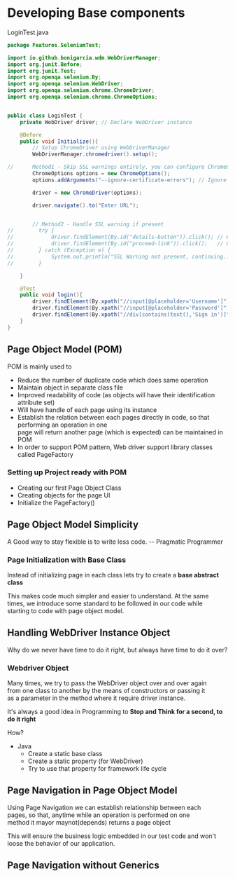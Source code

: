# Developing Base components

LoginTest.java
```java
package Features.SeleniumTest;

import io.github.bonigarcia.wdm.WebDriverManager;
import org.junit.Before;
import org.junit.Test;
import org.openqa.selenium.By;
import org.openqa.selenium.WebDriver;
import org.openqa.selenium.chrome.ChromeDriver;
import org.openqa.selenium.chrome.ChromeOptions;


public class LoginTest {
    private WebDriver driver; // Declare WebDriver instance

    @Before
    public void Initialize(){
        // Setup ChromeDriver using WebDriverManager
        WebDriverManager.chromedriver().setup();

//      Method1 - Skip SSL warnings entirely, you can configure ChromeOptions:
        ChromeOptions options = new ChromeOptions();
        options.addArguments("--ignore-certificate-errors"); // Ignore SSL warnings

        driver = new ChromeDriver(options);

        driver.navigate().to("Enter URL");


        // Method2 - Handle SSL warning if present
//        try {
//            driver.findElement(By.id("details-button")).click(); // Click on "Advanced"
//            driver.findElement(By.id("proceed-link")).click();   // Click on "Proceed to site"
//        } catch (Exception e) {
//            System.out.println("SSL Warning not present, continuing...");
//        }

    }

    @Test
    public void login(){
        driver.findElement(By.xpath("//input[@placeholder='Username']")).sendKeys("Enter your username");
        driver.findElement(By.xpath("//input[@placeholder='Password']")).sendKeys("Enter your password");
        driver.findElement(By.xpath("//div[contains(text(),'Sign in')]")).click();
    }
}

```

## Page Object Model (POM)

POM is mainly used to  

* Reduce the number of duplicate code which does same operation
* Maintain object in separate class file  
* Improved readability of code (as objects will have their identification attribute set)
* Will have handle of each page using its instance
* Establish the relation between each pages directly in code, so that performing an operation in one  
page will return another page (which is expected) can be maintained in POM
* In order to support POM pattern, Web driver support library classes called PageFactory

### Setting up Project ready with POM

* Creating our first Page Object Class
* Creating objects for the page UI
* Initialize the PageFactory()

## Page Object Model Simplicity

A Good way to stay flexible is to write less code. -- Pragmatic Programmer

### Page Initialization with Base Class

Instead of initializing page in each class lets try to create a **base abstract class**

This makes code much simpler and easier to understand. At the same  
times, we introduce some standard to be followed in our code while  
starting to code with page object model.

## Handling WebDriver Instance Object

Why do we never have time to do it right, but always have time to do it over?

### Webdriver Object

Many times, we try to pass the WebDriver object over and over again  
from one class to another by the means of constructors or passing it  
as a parameter in the method where it require driver instance.

It's always a good idea in Programming to **Stop and Think for a second, to do it right**

How?

* Java
  * Create a static base class
  * Create a static property (for WebDriver)
  * Try to use that property for framework life cycle

## Page Navigation in Page Object Model

Using Page Navigation we can establish relationship between each  
pages, so that, anytime while an operation is performed on one  
method it mayor maynot(depends) returns a page object

This will ensure the business logic embedded in our test code and won't loose the behavior of our application.

## Page Navigation without Generics
